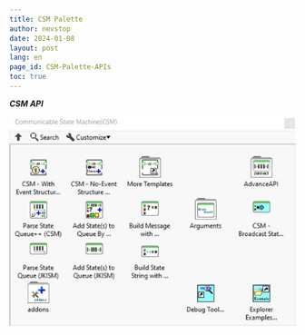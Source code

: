 ```yaml
---
title: CSM Palette
author: nevstop
date: 2024-01-08
layout: post
lang: en
page_id: CSM-Palette-APIs
toc: true
---
```


_**CSM API**_

![image](assets/img/CSM%20Palette.png)

<!-- API Description:
[English](src/help/NEVSTOP/Communicable%20State%20Machine(CSM)/VI%20Description(EN).md) | [中文](src/help/NEVSTOP/Communicable%20State%20Machine(CSM)/VI%20Description(CN).md) -->
